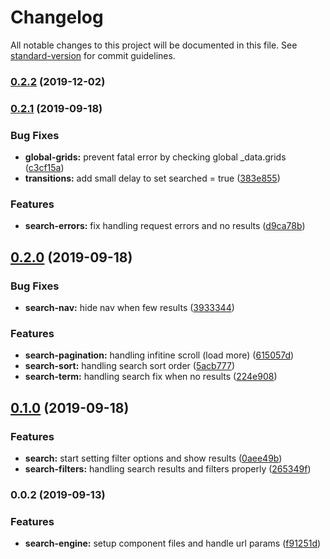# Changelog

All notable changes to this project will be documented in this file. See [standard-version](https://github.com/conventional-changelog/standard-version) for commit guidelines.

### [0.2.2](https://github.com/ecomclub/widget-search-engine/compare/v0.2.1...v0.2.2) (2019-12-02)

### [0.2.1](https://github.com/ecomclub/widget-search-engine/compare/v0.2.0...v0.2.1) (2019-09-18)


### Bug Fixes

* **global-grids:** prevent fatal error by checking global _data.grids ([c3cf15a](https://github.com/ecomclub/widget-search-engine/commit/c3cf15a))
* **transitions:** add small delay to set searched = true ([383e855](https://github.com/ecomclub/widget-search-engine/commit/383e855))


### Features

* **search-errors:** fix handling request errors and no results ([d9ca78b](https://github.com/ecomclub/widget-search-engine/commit/d9ca78b))

## [0.2.0](https://github.com/ecomclub/widget-search-engine/compare/v0.1.0...v0.2.0) (2019-09-18)


### Bug Fixes

* **search-nav:** hide nav when few results ([3933344](https://github.com/ecomclub/widget-search-engine/commit/3933344))


### Features

* **search-pagination:** handling infitine scroll (load more) ([615057d](https://github.com/ecomclub/widget-search-engine/commit/615057d))
* **search-sort:** handling search sort order ([5acb777](https://github.com/ecomclub/widget-search-engine/commit/5acb777))
* **search-term:** handling search fix when no results ([224e908](https://github.com/ecomclub/widget-search-engine/commit/224e908))

## [0.1.0](https://github.com/ecomclub/widget-search-engine/compare/v0.0.2...v0.1.0) (2019-09-18)


### Features

* **search:** start setting filter options and show results ([0aee49b](https://github.com/ecomclub/widget-search-engine/commit/0aee49b))
* **search-filters:** handling search results and filters properly ([265349f](https://github.com/ecomclub/widget-search-engine/commit/265349f))

### 0.0.2 (2019-09-13)


### Features

* **search-engine:** setup component files and handle url params ([f91251d](https://github.com/ecomclub/widget-search-engine/commit/f91251d))
